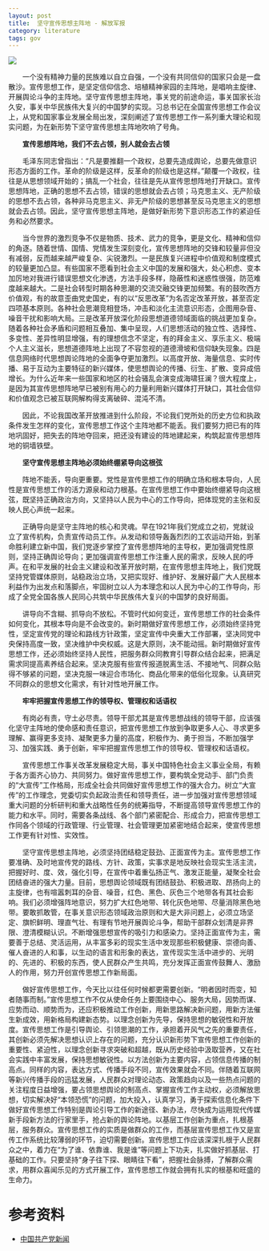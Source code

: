 ```yaml
---
layout: post
title:  坚守宣传思想主阵地 - 解放军报
category: literature
tags: gov
---
```

![](https://cdn.kelu.org/blog/tags/literature.jpg)



　　一个没有精神力量的民族难以自立自强，一个没有共同信仰的国家只会是一盘散沙。宣传思想工作，是坚定信仰信念、培植精神家园的主阵地，是唱响主旋律、开展舆论斗争的主阵地。坚守宣传思想主阵地，事关党的前途命运，事关国家长治久安，事关中华民族伟大复兴的中国梦的实现。习总书记在全国宣传思想工作会议上，从党和国家事业发展全局出发，深刻阐述了宣传思想工作一系列重大理论和现实问题，为在新形势下坚守宣传思想主阵地吹响了号角。

　　**宣传思想阵地，我们不去占领，别人就会去占领**

　　毛泽东同志曾指出：“凡是要推翻一个政权，总要先造成舆论，总要先做意识形态方面的工作。革命的阶级是这样，反革命的阶级也是这样。”颠覆一个政权，往往是从思想领域开始的；搞乱一个社会，往往是先从宣传思想阵地打开缺口。宣传思想阵地，正确的思想不去占领，错误的思想就会去占领；马克思主义、无产阶级的思想不去占领，各种非马克思主义、非无产阶级的思想甚至反马克思主义的思想就会去占领。因此，坚守宣传思想主阵地，是做好新形势下意识形态工作的紧迫任务和必然要求。

　　当今世界的激烈竞争不仅是物质、技术、武力的竞争，更是文化、精神和信仰的角逐。随着世情、国情、党情发生深刻变化，宣传思想阵地的交锋和较量非但没有减弱，反而越来越严峻复杂、尖锐激烈。一是民族复兴进程中价值观和制度模式的较量更加凸显。有些国家不愿看到社会主义中国的发展和强大，处心积虑、变本加厉地对我进行错误思想文化渗透，方法手段多样，隐蔽性和迷惑性很强，防范难度越来越大。二是社会转型时期各种思潮的交流交融交锋更加频繁。有的鼓吹西方价值观，有的故意歪曲党史国史，有的以“反思改革”为名否定改革开放，甚至否定四项基本原则。各种社会思潮竞相登场，冲击和淡化主流意识形态，企图用杂音、噪音干扰和影响大局。三是改革开放深化阶段思想道德领域面临的挑战更加复杂。随着各种社会矛盾和问题相互叠加、集中呈现，人们思想活动的独立性、选择性、多变性、差异性明显增强，有的理想信念不坚定，有的拜金主义、享乐主义、极端个人主义滋长，思想道德阵地上出现了不容忽视的道德滑坡和信仰缺失现象。四是信息网络时代思想舆论阵地的全面争夺更加激烈。以高度开放、海量信息、实时传播、易于互动为主要特征的新兴媒体，使思想舆论的传播、衍生、扩散、变异成倍增长。为什么近年来一些国家和地区的社会骚乱会演变成海啸狂澜？很大程度上，是因为其宣传思想阵地早已被别有用心的力量利用新兴媒体打开缺口，其社会信仰和价值观念已被互联网解构得支离破碎、混沌不清。

　　因此，不论我国改革开放推进到什么阶段，不论我们党所处的历史方位和执政条件发生怎样的变化，宣传思想工作这个主阵地都不能丢。我们要努力把已有的阵地巩固好，把失去的阵地夺回来，把还没有建设的阵地建起来，构筑起宣传思想阵地的铜墙铁壁。

　　**坚守宣传思想主阵地必须始终绷紧导向这根弦**

　　阵地不能丢，导向更重要。党性是宣传思想工作的明确立场和根本导向，人民性是宣传思想工作的活力源泉和动力根基。在宣传思想工作中要始终绷紧导向这根弦，既坚持正确政治方向，又坚持以人民为中心的工作导向，把体现党的主张和反映人民心声统一起来。

　　正确导向是坚守主阵地的核心和灵魂。早在1921年我们党成立之初，党就设立了宣传机构，负责宣传动员工作。从发动和领导轰轰烈烈的工农运动开始，到革命胜利建立新中国，我们党逐步掌控了宣传思想阵地的主导权，更加强调党性原则，坚持正确舆论导向；更加强调宣传思想工作注重人民的需求，反映人民的呼声。在和平发展的社会主义建设和改革开放时期，在宣传思想主阵地上，我们党既坚持党管媒体原则，站稳政治立场，又把实现好、维护好、发展好最广大人民根本利益作为出发点和落脚点，牢固树立以人为本理念和以人民为中心的工作导向，形成了全党全国各族人民同心共筑中华民族伟大复兴的中国梦的良好局面。

　　讲导向不含糊、抓导向不放松。不管时代如何变迁，宣传思想工作的社会条件如何变化，其根本导向是不会改变的。新时期做好宣传思想工作，必须始终坚持党性，坚定宣传党的理论和路线方针政策，坚定宣传中央重大工作部署，坚决同党中央保持高度一致，坚决维护中央权威。这是大原则，决不能动摇。新时期做好宣传思想工作，还必须始终坚持人民性，把服务群众同教育引导群众结合起来，把满足需求同提高素养结合起来。坚决克服有些宣传报道脱离生活、不接地气、同群众贴得不够紧的问题，坚决克服一味迎合市场化、商品化带来的低俗化现象。认真研究不同群众的思想文化需求，有针对性地开展工作。

　　**牢牢把握宣传思想工作的领导权、管理权和话语权**

　　有岗必有责，守土必尽责。领导干部尤其是宣传思想战线的领导干部，应该强化坚守主阵地的使命感和责任意识，把宣传思想工作放到争取更多人心、寻求更多理解、赢得更多支持、凝聚更多力量的高度，积极作为、勇于担当，不断加强学习、加强实践、勇于创新，牢牢把握宣传思想工作的领导权、管理权和话语权。

　　宣传思想工作事关改革发展稳定大局，事关中国特色社会主义事业全局，有赖于各方面齐心协力、共同努力。做好宣传思想工作，要构筑全党动手、部门负责的“大宣传”工作格局，形成全社会共同做好宣传思想工作的强大合力。树立“大宣传”的工作理念，党委切实负起政治责任和领导责任，进一步加强对宣传思想领域重大问题的分析研判和重大战略性任务的统筹指导，不断提高领导宣传思想工作的能力和水平。同时，需要各条战线、各个部门紧密配合、形成合力，把宣传思想工作同各个领域的行政管理、行业管理、社会管理更加紧密地结合起来，使宣传思想工作更有针对性、实效性。

　　坚守宣传思想主阵地，必须坚持团结稳定鼓劲、正面宣传为主。宣传思想工作要准确、及时地宣传党的路线、方针、政策，实事求是地反映社会现实生活主流，把握好时、度、效，强化引导，在宣传中着重弘扬正气、激发正能量，凝聚全社会团结奋进的强大力量。目前，思想舆论领域既有团结鼓劲、积极进取、昂扬向上的主旋律，也有喧嚣刺耳的杂音、噪音，红色、黑色、灰色三个地带各有其社会影响。我们必须增强阵地意识，努力扩大红色地带、转化灰色地带、尽量消除黑色地带。要敢抓敢管，在事关意识形态领域政治原则和大是大非问题上，必须立场坚定、旗帜鲜明、理直气壮、有理有节地开展舆论斗争，帮助干部群众划清是非界限、澄清模糊认识。不断增强思想宣传的吸引力和感染力。坚持正面宣传为主，需要善于总结、灵活运用，从丰富多彩的现实生活中发现那些积极健康、崇德向善、催人奋进的人和事，以生动的语言和形象的表达，宣传现实生活中进步的、光明的、先进的、积极的东西，使人民群众产生共鸣，充分发挥正面宣传鼓舞人、激励人的作用，努力开创宣传思想工作新局面。

　　做好宣传思想工作，今天比以往任何时候都更需要创新。“明者因时而变，知者随事而制。”宣传思想工作不仅从使命任务上要围绕中心、服务大局，因势而谋、应势而动、顺势而为，还应积极推动工作创新，用新思路解决新问题，用新方法催生新成效，用新格局构建新态势。以理念创新为先导，保持思想的敏锐性和开放度。宣传思想工作是引导舆论、引领思潮的工作，承担着开风气之先的重要责任，其创新必须先解决思想认识上存在的问题，充分认识新形势下宣传思想工作创新的重要性、紧迫性，以理念创新寻求突破和超越，既从历史经验中汲取营养，又在社会实践中丰富发展，保持思想敏锐性。以方法创新为主要内容，占领信息传播的制高点。同样的内容，表达方式、传播手段不同，宣传效果就会不同。伴随着互联网等新兴传播手段的迅猛发展，人民群众对理论动态、政策趋向以及一些热点问题的关注程度日益增强，要占领思想舆论的制高点、掌握宣传工作主动权，必须解放思想，切实解决好“本领恐慌”的问题，加大投入，认真学习，勇于探索信息化条件下做好宣传思想工作特别是舆论引导工作的新途径、新办法，尽快成为运用现代传媒新手段新方法的行家里手，抢占新的舆论阵地。以基层工作创新为重点，扎根基层，服务群众。宣传思想工作的实质是做群众的工作，而基层宣传思想工作又是宣传工作系统比较薄弱的环节，迫切需要创新。宣传思想工作应该深深扎根于人民群众之中，着力在“为了谁、依靠谁、我是谁”等问题上下功夫，扎实做好抓基层、打基础的工作。只要坚持“身子往下探、眼睛往下看”，把握社会脉搏，了解群众需求，用群众喜闻乐见的方式开展工作，宣传思想工作就会拥有扎实的根基和旺盛的生命力。



# 参考资料

* [中国共产党新闻](http://cpc.people.com.cn/)
